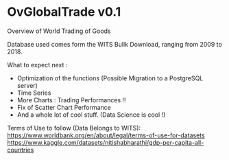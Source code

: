 # OvGlobalTrade v0.1
Overview of World Trading of Goods

Database used comes form the WITS Bullk Download, ranging from 2009 to 2018.

What to expect next :
  - Optimization of the functions (Possible Migration to a PostgreSQL server)
  - Time Series
  - More Charts : Trading Performances !!
  - Fix of Scatter Chart Performance
  - And a whole lot of cool stuff. (Data Science is cool !)

Terms of Use to follow (Data Belongs to WITS): https://www.worldbank.org/en/about/legal/terms-of-use-for-datasets
https://www.kaggle.com/datasets/nitishabharathi/gdp-per-capita-all-countries
